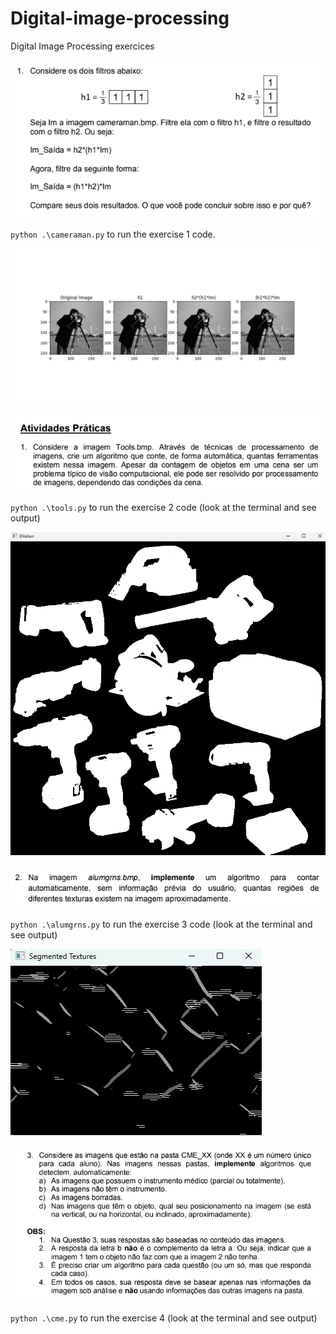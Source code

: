 # Digital-image-processing
Digital Image Processing exercices

![exercise_1](./doc/exercise1.png)

`python .\cameraman.py` to run the exercise 1 code.

![output_exercise_1](./outputs/exercise1.png)


![exercise_2](./doc/exercise2.png)

`python .\tools.py` to run the exercise 2 code (look at the terminal and see output)

![output_exercise_2](./outputs/exercise2.png)

![exercise_3](./doc/exercise3.png)

`python .\alumgrns.py` to run the exercise 3 code (look at the terminal and see output)

![output_exercise_3](./outputs/exercise3.png)

![exercise_4](./doc/exercise4.png)

`python .\cme.py` to run the exercise 4 (look at the terminal and see output)



